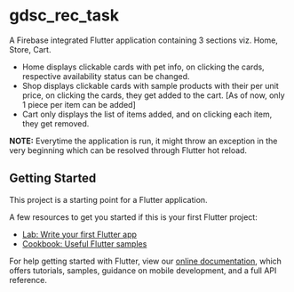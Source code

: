 # gdsc_rec_task

A Firebase integrated Flutter application containing 3 sections viz. Home, Store, Cart.
- Home displays clickable cards with pet info, on clicking the cards, respective availability status can be changed.
- Shop displays clickable cards with sample products with their per unit price, on clicking the cards, they get added to the cart. [As of now, only 1 piece per item can be added]
- Cart only displays the list of items added, and on clicking each item, they get removed.

**NOTE:** Everytime the application is run, it might throw an exception in the very beginning which can be resolved through Flutter hot reload. 

## Getting Started

This project is a starting point for a Flutter application.

A few resources to get you started if this is your first Flutter project:

- [Lab: Write your first Flutter app](https://flutter.dev/docs/get-started/codelab)
- [Cookbook: Useful Flutter samples](https://flutter.dev/docs/cookbook)

For help getting started with Flutter, view our
[online documentation](https://flutter.dev/docs), which offers tutorials,
samples, guidance on mobile development, and a full API reference.
